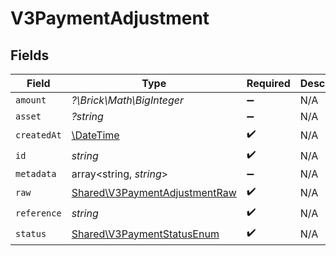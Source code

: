 # V3PaymentAdjustment


## Fields

| Field                                                                          | Type                                                                           | Required                                                                       | Description                                                                    |
| ------------------------------------------------------------------------------ | ------------------------------------------------------------------------------ | ------------------------------------------------------------------------------ | ------------------------------------------------------------------------------ |
| `amount`                                                                       | *?\Brick\Math\BigInteger*                                                      | :heavy_minus_sign:                                                             | N/A                                                                            |
| `asset`                                                                        | *?string*                                                                      | :heavy_minus_sign:                                                             | N/A                                                                            |
| `createdAt`                                                                    | [\DateTime](https://www.php.net/manual/en/class.datetime.php)                  | :heavy_check_mark:                                                             | N/A                                                                            |
| `id`                                                                           | *string*                                                                       | :heavy_check_mark:                                                             | N/A                                                                            |
| `metadata`                                                                     | array<string, *string*>                                                        | :heavy_minus_sign:                                                             | N/A                                                                            |
| `raw`                                                                          | [Shared\V3PaymentAdjustmentRaw](../../Models/Shared/V3PaymentAdjustmentRaw.md) | :heavy_check_mark:                                                             | N/A                                                                            |
| `reference`                                                                    | *string*                                                                       | :heavy_check_mark:                                                             | N/A                                                                            |
| `status`                                                                       | [Shared\V3PaymentStatusEnum](../../Models/Shared/V3PaymentStatusEnum.md)       | :heavy_check_mark:                                                             | N/A                                                                            |
